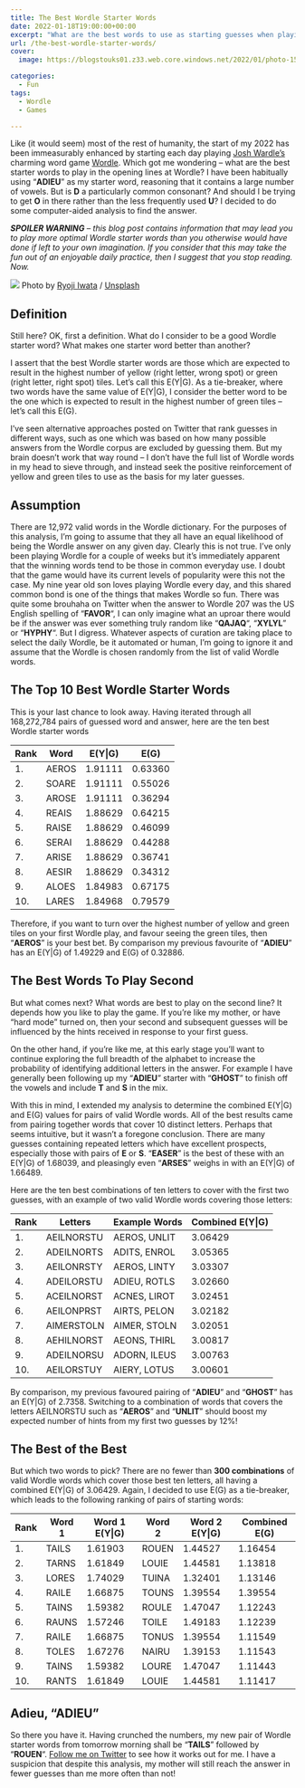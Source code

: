 ```yaml
---
title: The Best Wordle Starter Words
date: 2022-01-18T19:00:00+00:00
excerpt: "What are the best words to use as starting guesses when playing Josh Wardle's popular game Wordle? I've crunched the numbers."
url: /the-best-wordle-starter-words/
cover: 
  image: https://blogstouks01.z33.web.core.windows.net/2022/01/photo-1583334648584-6c2ba1fb41cd.jpg

categories:
  - Fun
tags:
  - Wordle
  - Games

---
```

Like (it would seem) most of the rest of humanity, the start of my 2022 has been immeasurably enhanced by starting each day playing [Josh Wardle’s][1] charming word game [Wordle][2]. Which got me wondering – what are the best starter words to play in the opening lines at Wordle? I have been habitually using “**ADIEU**” as my starter word, reasoning that it contains a large number of vowels. But is **D** a particularly common consonant? And should I be trying to get **O** in there rather than the less frequently used **U**? I decided to do some computer-aided analysis to find the answer.

_**SPOILER WARNING** – this blog post contains information that may lead you to play more optimal Wordle starter words than you otherwise would have done if left to your own imagination. If you consider that this may take the fun out of an enjoyable daily practice, then I suggest that you stop reading. Now._

![](https://blogstouks01.z33.web.core.windows.net/2023/08/photo-1512799906445-d591d53082c0cropentropyampcstinysrgbampfitmaxampfmjpgampixidMnwxMTc3M3wwfDF8c2VhcmNofDR8fGNsb3NlZCUyMGV5ZXN8ZW58MHx8fHwxNjQyNTM4MzU2ampixlibrb-1.2.jpg)
Photo by [Ryoji Iwata][3] / [Unsplash][4]

## Definition

Still here? OK, first a definition. What do I consider to be a good Wordle starter word? What makes one starter word better than another?

I assert that the best Wordle starter words are those which are expected to result in the highest number of yellow (right letter, wrong spot) or green (right letter, right spot) tiles. Let’s call this E(Y|G).  As a tie-breaker, where two words have the same value of E(Y|G), I consider the better word to be the one which is expected to result in the highest number of green tiles – let’s call this E(G).

I’ve seen alternative approaches posted on Twitter that rank guesses in different ways, such as one which was based on how many possible answers from the Wordle corpus are excluded by guessing them. But my brain doesn’t work that way round – I don’t have the full list of Wordle words in my head to sieve through, and instead seek the positive reinforcement of yellow and green tiles to use as the basis for my later guesses.

## Assumption

There are 12,972 valid words in the Wordle dictionary. For the purposes of this analysis, I’m going to assume that they all have an equal likelihood of being the Wordle answer on any given day. Clearly this is not true. I’ve only been playing Wordle for a couple of weeks but it’s immediately apparent that the winning words tend to be those in common everyday use. I doubt that the game would have its current levels of popularity were this not the case. My nine year old son loves playing Wordle every day, and this shared common bond is one of the things that makes Wordle so fun. There was quite some brouhaha on Twitter when the answer to Wordle 207 was the US English spelling of “**FAVOR**“, I can only imagine what an uproar there would be if the answer was ever something truly random like “**QAJAQ**“, “**XYLYL**” or “**HYPHY**“. But I digress. Whatever aspects of curation are taking place to select the daily Wordle, be it automated or human, I’m going to ignore it and assume that the Wordle is chosen randomly from the list of valid Wordle words.

## The Top 10 Best Wordle Starter Words

This is your last chance to look away. Having iterated through all 168,272,784 pairs of guessed word and answer, here are the ten best Wordle starter words

| Rank | Word  | E(Y\|G)  |  E(G)   |
|------|-------|----------|---------|
| 1.   | AEROS | 1.91111  | 0.63360 |
| 2.   | SOARE | 1.91111  | 0.55026 |
| 3.   | AROSE | 1.91111  | 0.36294 |
| 4.   | REAIS | 1.88629  | 0.64215 |
| 5.   | RAISE | 1.88629  | 0.46099 |
| 6.   | SERAI | 1.88629  | 0.44288 |
| 7.   | ARISE | 1.88629  | 0.36741 |
| 8.   | AESIR | 1.88629  | 0.34312 |
| 9.   | ALOES | 1.84983  | 0.67175 |
| 10.  | LARES | 1.84968  | 0.79579 |

Therefore, if you want to turn over the highest number of yellow and green tiles on your first Wordle play, and favour seeing the green tiles, then “**AEROS**” is your best bet. By comparison my previous favourite of “**ADIEU**” has an E(Y|G) of 1.49229 and E(G) of 0.32886.

## The Best Words To Play Second 

But what comes next? What words are best to play on the second line? It depends how you like to play the game. If you’re like my mother, or have “hard mode” turned on, then your second and subsequent guesses will be influenced by the hints received in response to your first guess.

On the other hand, if you’re like me, at this early stage you’ll want to continue exploring the full breadth of the alphabet to increase the probability of identifying additional letters in the answer. For example I have generally been following up my “**ADIEU**” starter with “**GHOST**” to finish off the vowels and include **T** and **S** in the mix.

With this in mind, I extended my analysis to determine the combined E(Y|G) and E(G) values for pairs of valid Wordle words. All of the best results came from pairing together words that cover 10 distinct letters. Perhaps that seems intuitive, but it wasn’t a foregone conclusion. There are many guesses containing repeated letters which have excellent prospects, especially those with pairs of **E** or **S**. “**EASER**” is the best of these with an E(Y|G) of 1.68039, and pleasingly even “**ARSES**” weighs in with an E(Y|G) of 1.66489.

Here are the ten best combinations of ten letters to cover with the first two guesses, with an example of two valid Wordle words covering those letters:

| Rank | Letters     | Example Words     | Combined E(Y\|G) |
|------|-------------|-------------------|------------------|
| 1.   | AEILNORSTU  | AEROS, UNLIT      | 3.06429          |
| 2.   | ADEILNORTS  | ADITS, ENROL      | 3.05365          |
| 3.   | AEILONRSTY  | AEROS, LINTY      | 3.03307          |
| 4.   | ADEILORSTU  | ADIEU, ROTLS      | 3.02660          |
| 5.   | ACEILNORST  | ACNES, LIROT      | 3.02451          |
| 6.   | AEILONPRST  | AIRTS, PELON      | 3.02182          |
| 7.   | AIMERSTOLN  | AIMER, STOLN      | 3.02051          |
| 8.   | AEHILNORST  | AEONS, THIRL      | 3.00817          |
| 9.   | ADEILNORSU  | ADORN, ILEUS      | 3.00763          |
| 10.  | AEILORSTUY  | AIERY, LOTUS      | 3.00601          |

By comparison, my previous favoured pairing of “**ADIEU**” and “**GHOST**” has an E(Y|G) of 2.7358. Switching to a combination of words that covers the letters AEILNORSTU such as “**AEROS**” and “**UNLIT**” should boost my expected number of hints from my first two guesses by 12%!

## The Best of the Best

But which two words to pick? There are no fewer than **300 combinations** of valid Wordle words which cover those best ten letters, all having a combined E(Y|G) of 3.06429. Again, I decided to use E(G) as a tie-breaker, which leads to the following ranking of pairs of starting words:

| Rank | Word 1 | Word 1 E(Y\|G) | Word 2 | Word 2 E(Y\|G) | Combined E(G) |
|------|--------|----------------|--------|----------------|----------------|
| 1.   | TAILS  | 1.61903         | ROUEN  | 1.44527         | 1.16454        |
| 2.   | TARNS  | 1.61849         | LOUIE  | 1.44581         | 1.13818        |
| 3.   | LORES  | 1.74029         | TUINA  | 1.32401         | 1.13146        |
| 4.   | RAILE  | 1.66875         | TOUNS  | 1.39554         | 1.39554        |
| 5.   | TAINS  | 1.59382         | ROULE  | 1.47047         | 1.12243        |
| 6.   | RAUNS  | 1.57246         | TOILE  | 1.49183         | 1.12239        |
| 7.   | RAILE  | 1.66875         | TONUS  | 1.39554         | 1.11549        |
| 8.   | TOLES  | 1.67276         | NAIRU  | 1.39153         | 1.11543        |
| 9.   | TAINS  | 1.59382         | LOURE  | 1.47047         | 1.11443        |
| 10.  | RANTS  | 1.61849         | LOUIE  | 1.44581         | 1.11417        |

## Adieu, “ADIEU”

So there you have it. Having crunched the numbers, my new pair of Wordle starter words from tomorrow morning shall be “**TAILS**” followed by “**ROUEN**“. [Follow me on Twitter][5] to see how it works out for me. I have a suspicion that despite this analysis, my mother will still reach the answer in fewer guesses than me more often than not!

 [1]: https://www.powerlanguage.co.uk/
 [2]: https://www.powerlanguage.co.uk/wordle/
 [3]: https://unsplash.com/@ryoji__iwata?utm_source=ghost&utm_medium=referral&utm_campaign=api-credit
 [4]: https://unsplash.com/?utm_source=ghost&utm_medium=referral&utm_campaign=api-credit
 [5]: https://twitter.com/ianfnelson